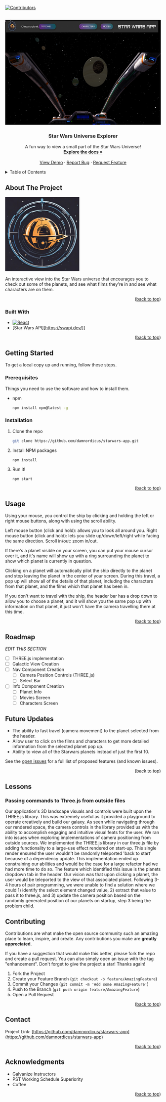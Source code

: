 <!-- Improved compatibility of back to top link: See: https://github.com/othneildrew/Best-README-Template/pull/73 -->
<a name="readme-top"></a>
<!--
*** Thanks for checking out the Best-README-Template. If you have a suggestion
*** that would make this better, please fork the repo and create a pull request
*** or simply open an issue with the tag "enhancement".
*** Don't forget to give the project a star!
*** Thanks again! Now go create something AMAZING! :D
-->



<!-- PROJECT SHIELDS -->
<!--
*** I'm using markdown "reference style" links for readability.
*** Reference links are enclosed in brackets [ ] instead of parentheses ( ).
*** See the bottom of this document for the declaration of the reference variables
*** for contributors-url, forks-url, etc. This is an optional, concise syntax you may use.
*** https://www.markdownguide.org/basic-syntax/#reference-style-links
-->
[![Contributors][contributors-shield]][contributors-url]



<!-- PROJECT LOGO -->
<br />
<div align="center">
  <a href="https://github.com/damnordicus/starwars-app">
    <img src="Star Wars App Example.png" alt="Logo" width="550" height="340";>
  </a>

<h3 align="center">Star Wars Universe Explorer</h3>

  <p align="center">
    A fun way to view a small part of the Star Wars Universe!
    <br />
    <a href="https://github.com/damnordicus/starwars-app"><strong>Explore the docs »</strong></a>
    <br />
    <br />
    <a href="https://github.com/damnordicus/starwars-app">View Demo</a>
    ·
    <a href="https://github.com/damnordicus/starwars-app/issues/new?labels=bug&template=bug-report---.md">Report Bug</a>
    ·
    <a href="https://github.com/damnordicus/starwars-app/issues/new?labels=enhancement&template=feature-request---.md">Request Feature</a>
  </p>
</div>



<!-- TABLE OF CONTENTS -->
<details>
  <summary>Table of Contents</summary>
  <ol>
    <li>
      <a href="#about-the-project">About The Project</a>
      <ul>
        <li><a href="#built-with">Built With</a></li>
      </ul>
    </li>
    <li>
      <a href="#getting-started">Getting Started</a>
      <ul>
        <li><a href="#prerequisites">Prerequisites</a></li>
        <li><a href="#installation">Installation</a></li>
      </ul>
    </li>
    <li><a href="#usage">Usage</a></li>
    <li><a href="#roadmap">Roadmap</a></li>
    <li><a href="#Lessons">Lessons</a></li>
    <li><a href="#contributing">Contributing</a></li>
    <li><a href="#license">License</a></li>
    <li><a href="#contact">Contact</a></li>
    <li><a href="#acknowledgments">Acknowledgments</a></li>
  </ol>
</details>



<!-- ABOUT THE PROJECT -->
## About The Project

<a href="https://github.com/damnordicus/starwars-app">
    <img src="./src/app-logo.png" alt="Logo" width="240" height="240";>
  </a>

An interactive view into the Star Wars universe that encourages you to check out some of the planets, and see what films they're in and see what characters are on them. 

<p align="right">(<a href="#readme-top">back to top</a>)</p>



### Built With

* [![React][React.js]][React-url]
* [Star Wars API][https://swapi.dev/]]

<p align="right">(<a href="#readme-top">back to top</a>)</p>



<!-- GETTING STARTED -->
## Getting Started

To get a local copy up and running, follow these steps.

### Prerequisites

Things you need to use the software and how to install them.

* npm
  ```sh
  npm install npm@latest -g
  ```

### Installation

1. Clone the repo
   ```sh
   git clone https://github.com/damnordicus/starwars-app.git
   ```
2. Install NPM packages
   ```sh
   npm install
   ```
3. Run it!
   ```
   npm start
   ```

<p align="right">(<a href="#readme-top">back to top</a>)</p>



<!-- USAGE EXAMPLES -->
## Usage

Using your mouse, you control the ship by clicking and holding the left or right mouse buttons, along with using the scroll ability.

Left mouse button (click and hold): allows you to look all around you.
Right mouse button (click and hold): lets you slide up/down/left/right while facing the same direction.
Scroll in/out: zoom in/out.

If there's a planet visible on your screen, you can put your mouse cursor over it, and it's name will show up with a ring surrounding the planet to show which planet is currently in question. 

Clicking on a planet will automatically pilot the ship directly to the planet and stop leaving the planet in the center of your screen. During this travel, a pop up will show all of the details of that planet, including the characters from that planet, and the films which that planet has been in.

If you don't want to travel with the ship, the header bar has a drop down to allow you to choose a planet, and it will show you the same pop up with information on that planet, it just won't have the camera travelling there at this time. 

<p align="right">(<a href="#readme-top">back to top</a>)</p>



<!-- ROADMAP -->
## Roadmap

_EDIT THIS SECTION_

- [ ] THREE.js implementation
- [ ] Galactic View Creation
- [ ] Nav Component Creation
    - [ ] Camera Position Controls (THREE.js)
    - [ ] Select Bar
- [ ] Info Component Creation
    - [ ] Planet Info
    - [ ] Movies Screen
    - [ ] Characters Screen

## Future Updates

- The ability to fast travel (camera movement) to the planet selected from the header.
- Allow user to click on the films and characters to get more detailed information from the selected planet pop up.
- Ability to view all of the Starwars planets instead of just the first 10.

See the [open issues](https://github.com/damnordicus/starwars-app/issues) for a full list of proposed features (and known issues).

<p align="right">(<a href="#readme-top">back to top</a>)</p>

<!-- Lessons -->
## Lessons

### Passing commands to Three.js from outside files
  Our application's 3D landscape visuals and controls were built upon the THREE.js library. This was extremely useful as it provided a playground to operate creatively and build our galaxy. As seen while navigating through our rendered space, the camera controls in the library provided us with the ability to accomplish engaging and intuitive visual feats for the user. We ran into issues when exploring implementations of camera positioning from outside sources. We implemented the THREE.js library in our three.js file by adding functionality to a large-use effect rendered on start-up. This single render ensured the user wouldn't be randomly teleported 'back to start' because of a dependency update. This implementation ended up constraining our abilities and would be the case for a large refactor had we had more time to do so.
  The feature which identified this issue is the planets dropdown tab in the header. Our vision was that upon clicking a planet, the user would be teleported to the view of that associated planet. Following 3-4 hours of pair programming, we were unable to find a solution where we could 1) identify the select element changed value, 2) extract that value to pass it to three.js, and 3) update the camera position based on the randomly generated position of our planets on startup, step 3 being the problem child.

<!-- CONTRIBUTING -->
## Contributing

Contributions are what make the open source community such an amazing place to learn, inspire, and create. Any contributions you make are **greatly appreciated**.

If you have a suggestion that would make this better, please fork the repo and create a pull request. You can also simply open an issue with the tag "enhancement".
Don't forget to give the project a star! Thanks again!

1. Fork the Project
2. Create your Feature Branch (`git checkout -b feature/AmazingFeature`)
3. Commit your Changes (`git commit -m 'Add some AmazingFeature'`)
4. Push to the Branch (`git push origin feature/AmazingFeature`)
5. Open a Pull Request

<p align="right">(<a href="#readme-top">back to top</a>)</p>



<!-- CONTACT -->
## Contact

Project Link: [https://github.com/damnordicus/starwars-app](https://github.com/damnordicus/starwars-app)

<p align="right">(<a href="#readme-top">back to top</a>)</p>



<!-- ACKNOWLEDGMENTS -->
## Acknowledgments

* Galvanize Instructors
* PST Working Schedule Superiority
* Coffee

<p align="right">(<a href="#readme-top">back to top</a>)</p>



<!-- MARKDOWN LINKS & IMAGES -->
<!-- https://www.markdownguide.org/basic-syntax/#reference-style-links -->
[contributors-shield]: https://img.shields.io/github/contributors/damnordicus/starwars-app.svg?style=for-the-badge
[contributors-url]: https://github.com/damnordicus/starwars-app/graphs/contributors
[forks-shield]: https://img.shields.io/github/forks/damnordicus/starwars-app.svg?style=for-the-badge
[forks-url]: https://github.com/damnordicus/starwars-app/network/members
[stars-shield]: https://img.shields.io/github/stars/damnordicus/starwars-app.svg?style=for-the-badge
[stars-url]: https://github.com/damnordicus/starwars-app/stargazers
[issues-shield]: https://img.shields.io/github/issues/damnordicus/starwars-app.svg?style=for-the-badge
[issues-url]: https://github.com/damnordicus/starwars-app/issues
[product-screenshot]: images/screenshot.png
[Next.js]: https://img.shields.io/badge/next.js-000000?style=for-the-badge&logo=nextdotjs&logoColor=white
[Next-url]: https://nextjs.org/
[React.js]: https://img.shields.io/badge/React-20232A?style=for-the-badge&logo=react&logoColor=61DAFB
[React-url]: https://reactjs.org/
